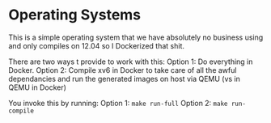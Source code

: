 # Operating Systems

This is a simple operating system that we have absolutely no business using and only compiles on 12.04 so I Dockerized that shit.

There are two ways t provide to work with this:
    Option 1: Do everything in Docker.
    Option 2: Compile xv6 in Docker to take care of all the awful dependancies and run the generated images on host via QEMU (vs in QEMU in Docker)

You invoke this by running:
    Option 1: `make run-full`
    Option 2: `make run-compile`
